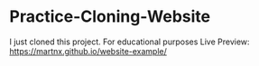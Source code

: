 # Practice-Cloning-Website
I just cloned this project. 
For educational purposes
Live Preview: https://martnx.github.io/website-example/
